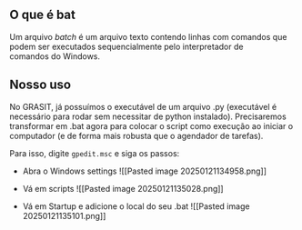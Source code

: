 ## O que é bat
Um arquivo *batch* é um arquivo texto contendo linhas com comandos que podem ser executados sequencialmente pelo interpretador de comandos do Windows.

## Nosso uso
No GRASIT, já possuímos o executável de um arquivo .py (executável é necessário para rodar sem necessitar de python instalado). Precisaremos transformar em .bat agora para colocar o script como execução ao iniciar o computador (e de forma mais robusta que o agendador de tarefas).

Para isso, digite ``gpedit.msc`` e siga os passos:
- Abra o Windows settings
![[Pasted image 20250121134958.png]]

- Vá em scripts
![[Pasted image 20250121135028.png]]

- Vá em Startup e adicione o local do seu .bat
![[Pasted image 20250121135101.png]]